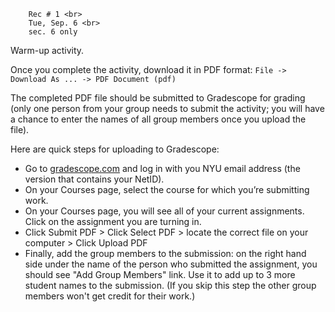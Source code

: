 
<div class="recitation">
<div class="column_date">
        
        Rec # 1 <br> 
        Tue, Sep. 6 <br>
        sec. 6 only  
        
          
</div>
    
<div class="column_recitation">
<p markdown="block">
        
Warm-up activity. 


Once you complete the activity, download it in PDF format: 
`File -> Download As ... -> PDF Document (pdf)` 

The completed PDF file should be submitted to Gradescope for grading (only one person from your group needs to submit the activity; you will have a chance to enter the names of all group members once you upload the file). 

Here are quick steps for uploading to Gradescope:

* Go to [gradescope.com](http://gradescope.com) and log in with you NYU email address (the version that contains your NetID).
* On your Courses page, select the course for which you’re submitting work.
* On your Courses page, you will see all of your current assignments. Click on the assignment you are turning in.
* Click Submit PDF > Click Select PDF > locate the correct file on your computer > Click Upload PDF
* Finally, add the group members to the submission: on the right hand side under the name of the person who submitted the assignment, you should see "Add Group Members" link. Use it to add up to 3 more student names to the submission. (If you skip this step the other group members won't get credit for their work.)
        

</p>        
</div>
    
</div>
